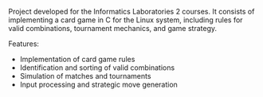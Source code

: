 Project developed for the Informatics Laboratories 2 courses. 
It consists of implementing a card game in C for the Linux system, including rules for valid 
combinations, tournament mechanics, and game strategy.

Features:
   - Implementation of card game rules
   - Identification and sorting of valid combinations
   - Simulation of matches and tournaments
   - Input processing and strategic move generation
